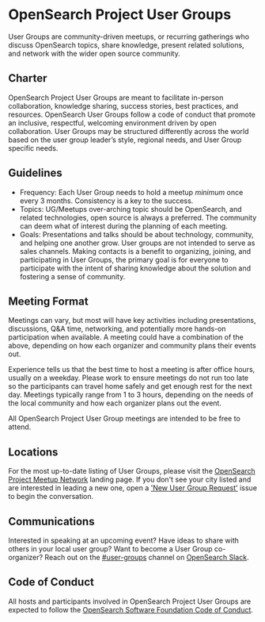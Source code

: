 # OpenSearch Project User Groups

User Groups are community-driven meetups, or recurring gatherings who discuss OpenSearch topics, share knowledge, present related solutions, and network with the wider open source community. 

## Charter

OpenSearch Project User Groups are meant to facilitate in-person collaboration, knowledge sharing, success stories, best practices, and resources. OpenSearch User Groups follow a code of conduct that promote an inclusive, respectful, welcoming environment driven by open collaboration. User Groups may be structured differently across the world based on the user group leader’s style, regional needs, and User Group specific needs.

## Guidelines

* Frequency: Each User Group needs to hold a meetup *minimum* once every 3 months. Consistency is a key to the success. 
* Topics: UG/Meetups over-arching topic should be OpenSearch, and related technologies, open source is always a preferred. The community can deem what of interest during the planning of each meeting.
* Goals: Presentations and talks should be about technology, community, and helping one another grow. User groups are not intended to serve as sales channels. Making contacts is a benefit to organizing, joining, and participating in User Groups, the primary goal is for everyone to participate with the intent of sharing knowledge about the solution and fostering a sense of community.

## Meeting Format

Meetings can vary, but most will have key activities including presentations, discussions, Q&A time, networking, and potentially more hands-on participation when available. A meeting could have a combination of the above, depending on how each organizer and community plans their events out. 

Experience tells us that the best time to host a meeting is after office hours, usually on a weekday. Please work to ensure meetings do not run too late so the participants can travel home safely and get enough rest for the next day. Meetings typically range from 1 to 3 hours, depending on the needs of the local community and how each organizer plans out the event. 

All OpenSearch Project User Group meetings are intended to be free to attend. 

## Locations 

For the most up-to-date listing of User Groups, please visit the [OpenSearch Project Meetup Network](https://www.meetup.com/pro/opensearchproject/) landing page. If you don't see your city listed and are interested in leading a new one, open a ['New User Group Request'](https://github.com/opensearch-project/community/issues/new?template=new_user_group.yaml) issue to begin the conversation.

## Communications

Interested in speaking at an upcoming event? Have ideas to share with others in your local user group? Want to become a User Group co-organizer? Reach out on the [#user-groups](https://opensearch.slack.com/archives/C073A2DDP5J) channel on [OpenSearch Slack](https://opensearch.org/slack.html).

## Code of Conduct

All hosts and participants involved in OpenSearch Project User Groups are expected to follow the [OpenSearch Software Foundation Code of Conduct](https://github.com/opensearch-project/.github/blob/main/CODE_OF_CONDUCT.md).

